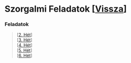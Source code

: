 # Szorgalmi Feladatok [[Vissza](https://github.com/OraveczJozsef/Miskolci_Egyetem/tree/main/Programoz%C3%A1s%20Alapjai)]

### Feladatok
> [[2. Hét](https://github.com/OraveczJozsef/Miskolci_Egyetem/tree/main/Programoz%C3%A1s%20Alapjai/Szorgalmi%20Feladatok/2%20H%C3%A9t)]\
> [[3. Hét](https://github.com/OraveczJozsef/Miskolci_Egyetem/tree/main/Programoz%C3%A1s%20Alapjai/Szorgalmi%20Feladatok/3%20H%C3%A9t)]\
> [[4. Hét](https://github.com/OraveczJozsef/Miskolci_Egyetem/tree/main/Programoz%C3%A1s%20Alapjai/Szorgalmi%20Feladatok/4%20H%C3%A9t)]\
> [[5. Hét](https://github.com/OraveczJozsef/Miskolci_Egyetem/tree/main/Programoz%C3%A1s%20Alapjai/Szorgalmi%20Feladatok/5%20H%C3%A9t)]\
> [[6. Hét](https://github.com/OraveczJozsef/Miskolci_Egyetem/tree/main/Programoz%C3%A1s%20Alapjai/Szorgalmi%20Feladatok/6%20H%C3%A9t)]